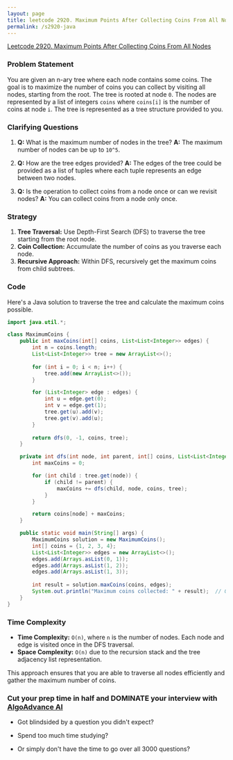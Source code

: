 ```yaml
---
layout: page
title: leetcode 2920. Maximum Points After Collecting Coins From All Nodes
permalink: /s2920-java
---
```

[Leetcode 2920. Maximum Points After Collecting Coins From All Nodes](https://algoadvance.github.io/algoadvance/l2920)
### Problem Statement

You are given an n-ary tree where each node contains some coins. The goal is to maximize the number of coins you can collect by visiting all nodes, starting from the root. The tree is rooted at node `0`. The nodes are represented by a list of integers `coins` where `coins[i]` is the number of coins at node `i`. The tree is represented as a tree structure provided to you. 

### Clarifying Questions

1. **Q:** What is the maximum number of nodes in the tree?
   **A:** The maximum number of nodes can be up to `10^5`.

2. **Q:** How are the tree edges provided?
   **A:** The edges of the tree could be provided as a list of tuples where each tuple represents an edge between two nodes.

3. **Q:** Is the operation to collect coins from a node once or can we revisit nodes?
   **A:** You can collect coins from a node only once.

### Strategy

1. **Tree Traversal:** Use Depth-First Search (DFS) to traverse the tree starting from the root node.
2. **Coin Collection:** Accumulate the number of coins as you traverse each node.
3. **Recursive Approach:** Within DFS, recursively get the maximum coins from child subtrees.

### Code

Here's a Java solution to traverse the tree and calculate the maximum coins possible.

```java
import java.util.*;

class MaximumCoins {
    public int maxCoins(int[] coins, List<List<Integer>> edges) {
        int n = coins.length;
        List<List<Integer>> tree = new ArrayList<>();
        
        for (int i = 0; i < n; i++) {
            tree.add(new ArrayList<>());
        }

        for (List<Integer> edge : edges) {
            int u = edge.get(0);
            int v = edge.get(1);
            tree.get(u).add(v);
            tree.get(v).add(u);
        }
        
        return dfs(0, -1, coins, tree);
    }

    private int dfs(int node, int parent, int[] coins, List<List<Integer>> tree) {
        int maxCoins = 0;

        for (int child : tree.get(node)) {
            if (child != parent) {
                maxCoins += dfs(child, node, coins, tree);
            }
        }

        return coins[node] + maxCoins;
    }

    public static void main(String[] args) {
        MaximumCoins solution = new MaximumCoins();
        int[] coins = {1, 2, 3, 4};
        List<List<Integer>> edges = new ArrayList<>();
        edges.add(Arrays.asList(0, 1));
        edges.add(Arrays.asList(1, 2));
        edges.add(Arrays.asList(1, 3));
        
        int result = solution.maxCoins(coins, edges);
        System.out.println("Maximum coins collected: " + result);  // Output: 10
    }
}
```

### Time Complexity

- **Time Complexity:** `O(n)`, where `n` is the number of nodes. Each node and edge is visited once in the DFS traversal.
- **Space Complexity:** `O(n)` due to the recursion stack and the tree adjacency list representation.

This approach ensures that you are able to traverse all nodes efficiently and gather the maximum number of coins.


### Cut your prep time in half and DOMINATE your interview with [AlgoAdvance AI](https://algoAdvance.com)

- Got blindsided by a question you didn't expect?

- Spend too much time studying?

- Or simply don't have the time to go over all 3000 questions?

